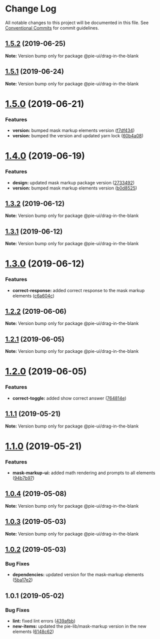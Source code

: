 # Change Log

All notable changes to this project will be documented in this file.
See [Conventional Commits](https://conventionalcommits.org) for commit guidelines.

## [1.5.2](https://github.com/pie-framework/pie-ui/compare/@pie-ui/drag-in-the-blank@1.5.1...@pie-ui/drag-in-the-blank@1.5.2) (2019-06-25)

**Note:** Version bump only for package @pie-ui/drag-in-the-blank





## [1.5.1](https://github.com/pie-framework/pie-ui/compare/@pie-ui/drag-in-the-blank@1.5.0...@pie-ui/drag-in-the-blank@1.5.1) (2019-06-24)

**Note:** Version bump only for package @pie-ui/drag-in-the-blank





# [1.5.0](https://github.com/pie-framework/pie-ui/compare/@pie-ui/drag-in-the-blank@1.4.0...@pie-ui/drag-in-the-blank@1.5.0) (2019-06-21)


### Features

* **version:** bumped mask markup elements version ([f7df434](https://github.com/pie-framework/pie-ui/commit/f7df434))
* **version:** bumped the version and updated yarn lock ([60b4a08](https://github.com/pie-framework/pie-ui/commit/60b4a08))





# [1.4.0](https://github.com/pie-framework/pie-ui/compare/@pie-ui/drag-in-the-blank@1.3.2...@pie-ui/drag-in-the-blank@1.4.0) (2019-06-19)


### Features

* **design:** updated mask markup package version ([2733492](https://github.com/pie-framework/pie-ui/commit/2733492))
* **version:** bumped mask markup elements version ([b0d8525](https://github.com/pie-framework/pie-ui/commit/b0d8525))





## [1.3.2](https://github.com/pie-framework/pie-ui/compare/@pie-ui/drag-in-the-blank@1.3.1...@pie-ui/drag-in-the-blank@1.3.2) (2019-06-12)

**Note:** Version bump only for package @pie-ui/drag-in-the-blank





## [1.3.1](https://github.com/pie-framework/pie-ui/compare/@pie-ui/drag-in-the-blank@1.3.0...@pie-ui/drag-in-the-blank@1.3.1) (2019-06-12)

**Note:** Version bump only for package @pie-ui/drag-in-the-blank





# [1.3.0](https://github.com/pie-framework/pie-ui/compare/@pie-ui/drag-in-the-blank@1.2.2...@pie-ui/drag-in-the-blank@1.3.0) (2019-06-12)


### Features

* **correct-response:** added correct response to the mask markup elements ([c6a604c](https://github.com/pie-framework/pie-ui/commit/c6a604c))





## [1.2.2](https://github.com/pie-framework/pie-ui/compare/@pie-ui/drag-in-the-blank@1.2.1...@pie-ui/drag-in-the-blank@1.2.2) (2019-06-06)

**Note:** Version bump only for package @pie-ui/drag-in-the-blank





## [1.2.1](https://github.com/pie-framework/pie-ui/compare/@pie-ui/drag-in-the-blank@1.2.0...@pie-ui/drag-in-the-blank@1.2.1) (2019-06-05)

**Note:** Version bump only for package @pie-ui/drag-in-the-blank





# [1.2.0](https://github.com/pie-framework/pie-ui/compare/@pie-ui/drag-in-the-blank@1.1.1...@pie-ui/drag-in-the-blank@1.2.0) (2019-06-05)


### Features

* **correct-toggle:** added show correct answer ([764814e](https://github.com/pie-framework/pie-ui/commit/764814e))





## [1.1.1](https://github.com/pie-framework/pie-ui/compare/@pie-ui/drag-in-the-blank@1.1.0...@pie-ui/drag-in-the-blank@1.1.1) (2019-05-21)

**Note:** Version bump only for package @pie-ui/drag-in-the-blank





# [1.1.0](https://github.com/pie-framework/pie-ui/compare/@pie-ui/drag-in-the-blank@1.0.4...@pie-ui/drag-in-the-blank@1.1.0) (2019-05-21)


### Features

* **mask-markup-ui:** added math rendering and prompts to all elements ([94b7b97](https://github.com/pie-framework/pie-ui/commit/94b7b97))





## [1.0.4](https://github.com/pie-framework/pie-ui/compare/@pie-ui/drag-in-the-blank@1.0.3...@pie-ui/drag-in-the-blank@1.0.4) (2019-05-08)

**Note:** Version bump only for package @pie-ui/drag-in-the-blank





## [1.0.3](https://github.com/pie-framework/pie-ui/compare/@pie-ui/drag-in-the-blank@1.0.2...@pie-ui/drag-in-the-blank@1.0.3) (2019-05-03)

**Note:** Version bump only for package @pie-ui/drag-in-the-blank





## [1.0.2](https://github.com/pie-framework/pie-ui/compare/@pie-ui/drag-in-the-blank@1.0.1...@pie-ui/drag-in-the-blank@1.0.2) (2019-05-03)


### Bug Fixes

* **dependencies:** updated version for the mask-markup elements ([5ba17e2](https://github.com/pie-framework/pie-ui/commit/5ba17e2))





## 1.0.1 (2019-05-02)


### Bug Fixes

* **lint:** fixed lint errors ([439afbb](https://github.com/pie-framework/pie-ui/commit/439afbb))
* **new-items:** updated the pie-lib/mask-markup version in the new elements ([6148c62](https://github.com/pie-framework/pie-ui/commit/6148c62))
